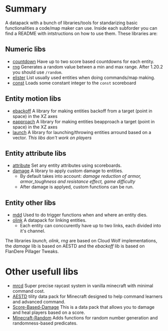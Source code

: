 # Summary

A datapack with a bunch of libraries/tools for standarizing basic functionalities a code/map maker can use. Inside each subforder you can find a README with intstructions on how to use them. These libraries are:

## Numeric libs
 - [countdown](https://github.com/mattcarter11/YouKnowWhen-lib/tree/main/data/countdown) Have up to two score based countdowns for each entity.
 - [rng](https://github.com/mattcarter11/YouKnowWhen-lib/tree/main/data/rng) Generates a random value betwen a min and max range. After 1.20.2 you should use `/random`.
 - [elister](https://github.com/mattcarter11/YouKnowWhen-lib/tree/main/data/elister) List usually used entities when doing commands/map making.
 - [const](https://github.com/mattcarter11/YouKnowWhen-lib/tree/main/data/const) Loads some constant integer to the `const` scoreboard

## Entity motion libs
 - [ebackoff](https://github.com/mattcarter11/YouKnowWhen-lib/tree/main/data/ebackoff) A library for making entities backoff from a target (point in space) in the XZ axes
 - [eapproach](https://github.com/mattcarter11/YouKnowWhen-lib/tree/main/data/eapproach) A library for making entities beapproach a target (point in space) in the XZ axes
 - [launch](https://github.com/mattcarter11/YouKnowWhen-lib/tree/main/data/launch) A library for launching/throwing entities arround based on a vector.
*This libs don't work on players*

## Entity attribute libs
 - [attribute](https://github.com/mattcarter11/YouKnowWhen-lib/tree/main/data/attribute) Set any entity attributes using scoreboards.
 - [damage](https://github.com/mattcarter11/YouKnowWhen-lib/tree/main/data/damage) A library to apply custom damage to entities.
    - By default takes into account: *damage reduction of armor, armor_toughness and resistance effect, game difficulty*
    - After damage is applyed, custom functions can be run.

## Entity other libs
 - [mdd](https://github.com/mattcarter11/YouKnowWhen-lib/tree/main/data/mdd) Used to do trigger functions when and where an entity dies. 
 - [olink](https://github.com/mattcarter11/YouKnowWhen-lib/tree/main/data/olink) A datapack for linking entities. 
    - Each entity can conccurently have up to two links, each divided into it's channel.

The libraries *launch, olink, rng* are based on Cloud Wolf implementations, the *damage* lib is based on AESTD and the *ebackoff* lib is based on FlanDere Pillager Tweaks.

# Other usefull libs

 - [mrcd](https://github.com/K-bai/Minecraft-Ray-Collision-Detector) Super precise raycast system in vanilla minecraft with minimal command cost.
 - [AESTD](https://github.com/Aeldrion/AESTD) tility data pack for Minecraft designed to help command learners and advanced command.
 - [Score-Based-Damage](https://github.com/ErrorCraft/Score-Based-Damage) This is a data pack that allows you to damage and heal players based on a score.
 - [Minecraft-Random](https://github.com/Aeldrion/Minecraft-Random) Adds functions for random number generation and randomness-based predicates.
